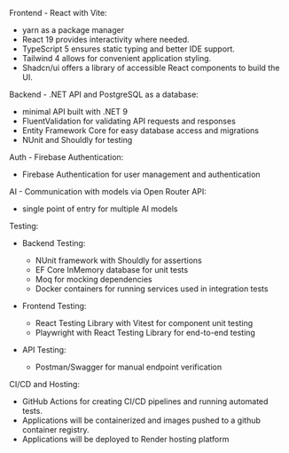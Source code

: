 Frontend - React with Vite:

- yarn as a package manager
- React 19 provides interactivity where needed.
- TypeScript 5 ensures static typing and better IDE support.
- Tailwind 4 allows for convenient application styling.
- Shadcn/ui offers a library of accessible React components to build the UI.

Backend - .NET API and PostgreSQL as a database:

- minimal API built with .NET 9
- FluentValidation for validating API requests and responses
- Entity Framework Core for easy database access and migrations
- NUnit and Shouldly for testing

Auth - Firebase Authentication:
- Firebase Authentication for user management and authentication

AI - Communication with models via Open Router API:
- single point of entry for multiple AI models

Testing:

- Backend Testing:
  - NUnit framework with Shouldly for assertions
  - EF Core InMemory database for unit tests
  - Moq for mocking dependencies
  - Docker containers for running services used in integration tests

- Frontend Testing:
  - React Testing Library with Vitest for component unit testing
  - Playwright with React Testing Library for end-to-end testing

- API Testing:
  - Postman/Swagger for manual endpoint verification

CI/CD and Hosting:

- GitHub Actions for creating CI/CD pipelines and running automated tests.
- Applications will be containerized and images pushed to a github container registry.
- Applications will be deployed to Render hosting platform